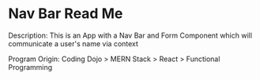 # Nav Bar Read Me

Description: This is an App with a Nav Bar and Form Component which will communicate a user's name via context

Program Origin: Coding Dojo > MERN Stack > React > Functional Programming